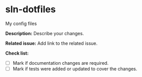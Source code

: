 # sln-dotfiles
My config files

**Description:**
Describe your changes.

**Related issue:**
Add link to the related issue.

**Check list:**
- [ ] Mark if documentation changes are required.
- [ ] Mark if tests were added or updated to cover the changes.
